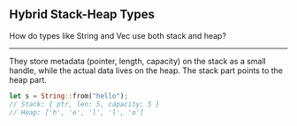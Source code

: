 ## Hybrid Stack-Heap Types

How do types like String and Vec<T> use both stack and heap?

---

They store metadata (pointer, length, capacity) on the stack as a small handle, while the actual data lives on the heap. The stack part points to the heap part.

```rust
let s = String::from("hello");
// Stack: { ptr, len: 5, capacity: 5 }
// Heap: ['h', 'e', 'l', 'l', 'o']
```

